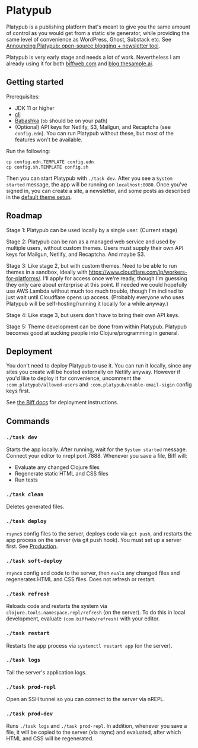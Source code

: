 # Platypub

Platypub is a publishing platform that's meant to give you the same amount of control as you would get from a static site generator,
while providing the same level of convenience as WordPress, Ghost, Substack etc. See [Announcing Platypub: open-source blogging + newsletter tool](https://biffweb.com/p/announcing-platypub/).

Platypub is very early stage and needs a lot of work. Nevertheless I am already using it for both
[biffweb.com](https://biffweb.com) and [blog.thesample.ai](https://blog.thesample.ai/).

## Getting started

Prerequisites:
 - JDK 11 or higher
 - [clj](https://clojure.org/guides/getting_started)
 - [Babashka](https://github.com/babashka/babashka#quickstart) (`bb` should be on your path)
 - (Optional) API keys for Netlify, S3, Mailgun, and Recaptcha (see `config.edn`). You can run Platypub without these, but
 most of the features won't be available.

Run the following:

```
cp config.edn.TEMPLATE config.edn
cp config.sh.TEMPLATE config.sh
```
Then you can start Platypub with `./task dev`. After you see a `System started` message, the app will be running on `localhost:8080`.
Once you've signed in, you can create a site, a newsletter,
and some posts as described in the [default theme setup](https://github.com/jacobobryant/platypub/tree/master/themes/default#setup).

## Roadmap

Stage 1: Platypub can be used locally by a single user. (Current stage)

Stage 2: Platypub can be ran as a managed web service and used by multiple users, without
custom themes. Users must supply their own API keys for Mailgun, Netlify, and Recaptcha. And
maybe S3.

Stage 3: Like stage 2, but with custom themes. Need to be able to run themes in
a sandbox, ideally with https://www.cloudflare.com/lp/workers-for-platforms/.
I'll apply for access once we're ready, though I'm guessing they only care
about enterprise at this point. If needed we could hopefully use AWS Lambda
without much too much trouble, though I'm inclined to just wait until
Cloudflare opens up access. (Probably everyone who uses Platypub will be self-hosting/running it
locally for a while anyway.)

Stage 4: Like stage 3, but users don't have to bring their own API keys.

Stage 5: Theme development can be done from within Platypub. Platypub becomes
good at sucking people into Clojure/programming in general.

## Deployment

You don't need to deploy Platypub to use it. You can run it locally, since any sites you create
will be hosted externally on Netlify anyway. However if you'd like to deploy it for convenience,
uncomment the `:com.platypub/allowed-users` and `:com.platypub/enable-email-sigin` config keys first.

See [the Biff docs](https://biffweb.com/docs/#production) for deployment instructions.

## Commands

### `./task dev`

Starts the app locally. After running, wait for the `System started` message.
Connect your editor to nrepl port 7888. Whenever you save a file, Biff will:

 - Evaluate any changed Clojure files
 - Regenerate static HTML and CSS files
 - Run tests

### `./task clean`

Deletes generated files.

### `./task deploy`

`rsync`s config files to the server, deploys code via `git push`, and restarts
the app process on the server (via git push hook). You must set up a server
first. See [Production](https://biffweb.com/docs/#production).

### `./task soft-deploy`

`rsync`s config and code to the server, then `eval`s any changed files and
regenerates HTML and CSS files. Does not refresh or restart.

### `./task refresh`

Reloads code and restarts the system via `clojure.tools.namespace.repl/refresh`
(on the server). To do this in local development, evaluate
`(com.biffweb/refresh)` with your editor.

### `./task restart`

Restarts the app process via `systemctl restart app` (on the server).

### `./task logs`

Tail the server's application logs.

### `./task prod-repl`

Open an SSH tunnel so you can connect to the server via nREPL.

### `./task prod-dev`

Runs `./task logs` and `./task prod-repl`. In addition, whenever you save a
file, it will be copied to the server (via rsync) and evaluated, after which
HTML and CSS will be regenerated.
